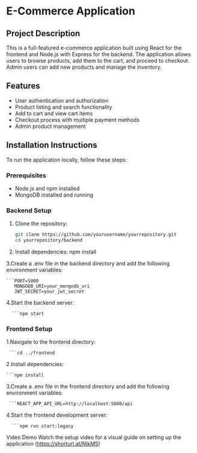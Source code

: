    # E-Commerce Application
   
   ## Project Description
   This is a full-featured e-commerce application built using React for the frontend and Node.js with Express for the backend. The application allows users to browse products, add them to the cart, and proceed to checkout. Admin users can add new products and manage the inventory.
   
   ## Features
   - User authentication and authorization
   - Product listing and search functionality
   - Add to cart and view cart items
   - Checkout process with multiple payment methods
   - Admin product management
   
   ## Installation Instructions
   To run the application locally, follow these steps:
   
   ### Prerequisites
   - Node.js and npm installed
   - MongoDB installed and running
   
   ### Backend Setup
   1. Clone the repository:
      ```bash
      git clone https://github.com/yourusername/yourrepository.git
      cd yourrepository/backend
   2. Install dependencies:
   npm install
   
   3.Create a .env file in the backend directory and add the following environment variables:
   
    ```PORT=5000
       MONGODB_URI=your_mongodb_uri
       JWT_SECRET=your_jwt_secret
   
  4.Start the backend server:
  
      ```npm start
   
   
   ### Frontend Setup
   
   1.Navigate to the frontend directory:
   
     ```cd ../frontend
     
   2.Install dependencies:
   
    ```npm install
   
   3.Create a .env file in the frontend directory and add the following environment variables:
   
     ```REACT_APP_API_URL=http://localhost:5000/api
   
   4.Start the frontend development server:
   
      ```npm run start:legacy
   
   Video Demo
   Watch the setup video for a visual guide on setting up the application
   (https://shorturl.at/NIkM5)
